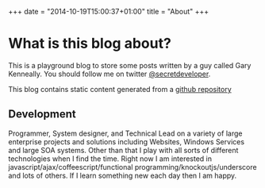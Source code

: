+++
date = "2014-10-19T15:00:37+01:00"
title = "About"
+++

# What is this blog about?
This is a playground blog to store some posts written by a guy called Gary Kenneally.  You should follow me on twitter [@secretdeveloper](http://twitter.com/secretdeveloper).  

This blog contains static content generated from a [github repository](https://github.com/SecretDeveloper/secretdeveloper.github.io)

## Development
Programmer, System designer, and Technical Lead on a variety of large enterprise projects and solutions including Websites, Windows Services and large SOA systems. Other than that I play with all sorts of different technologies when I find the time.  Right now I am interested in javascript/ajax/coffeescript/functional programming/knockoutjs/underscore and lots of others.  If I learn something new each day then I am happy.
